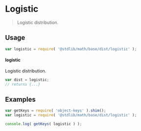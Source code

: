 # Logistic

> Logistic distribution.

<section class="usage">

## Usage

```javascript
var logistic = require( '@stdlib/math/base/dist/logistic' );
```

#### logistic

Logistic distribution.

```javascript
var dist = logistic;
// returns {...}
```

</section>

<!-- /.usage -->

<section class="examples">

## Examples

<!-- TODO: better examples -->

```javascript
var getKeys = require( 'object-keys' ).shim();
var logistic = require( '@stdlib/math/base/dist/logistic' );

console.log( getKeys( logistic ) );
```

</section>

<!-- /.examples -->

<section class="links">

</section>

<!-- /.links -->
